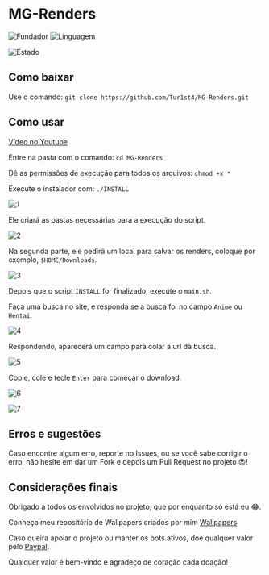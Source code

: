 # MG-Renders
![Fundador](https://img.shields.io/badge/Fundador-Tur1st4-red.svg?style=for-the-badge&logo=arch-linux) ![Linguagem](https://img.shields.io/badge/Linguagem-Shell%20Bash%20Script-blue.svg?style=for-the-badge&logo=PowerShell)

![Estado](https://img.shields.io/badge/Estado-Em%20Constru%C3%A7%C3%A3o-green.svg?style=for-the-badge)

## Como baixar

Use o comando: `git clone https://github.com/Tur1st4/MG-Renders.git`

## Como usar

[Vídeo no Youtube](https://youtu.be/MfxeHZ1gRtA)

Entre na pasta com o comando: `cd MG-Renders`

Dê as permissões de execução para todos os arquivos: `chmod +x *`

Execute o instalador com: `./INSTALL`

![1](https://user-images.githubusercontent.com/39463391/57049694-8fa9d900-6c4f-11e9-87ec-384739d6071e.png)

Ele criará as pastas necessárias para a execução do script.

![2](https://user-images.githubusercontent.com/39463391/57049696-90426f80-6c4f-11e9-82ab-7c8630d5efa5.png)

Na segunda parte, ele pedirá um local para salvar os renders, coloque por exemplo, `$HOME/Downloads`.

![3](https://user-images.githubusercontent.com/39463391/57049697-90426f80-6c4f-11e9-949e-ff3fc3ddd861.png)

Depois que o script `INSTALL` for finalizado, execute o `main.sh`.

Faça uma busca no site, e responda se a busca foi no campo `Anime` ou `Hentai`.

![4](https://user-images.githubusercontent.com/39463391/57049698-90db0600-6c4f-11e9-92de-a9b2a9ea27c3.png)

Respondendo, aparecerá um campo para colar a url da busca.

![5](https://user-images.githubusercontent.com/39463391/57049700-90db0600-6c4f-11e9-8836-812646765f9d.png)

Copie, cole e tecle `Enter` para começar o download.

![6](https://user-images.githubusercontent.com/39463391/57049702-90db0600-6c4f-11e9-9a57-7b6bfb8959bb.png)

![7](https://user-images.githubusercontent.com/39463391/57049703-91739c80-6c4f-11e9-88de-f6f55722a7d3.png)

## Erros e sugestões

Caso encontre algum erro, reporte no Issues, ou se você sabe corrigir o erro, não hesite em dar um Fork e depois um Pull Request no projeto :heart_eyes:!

## Considerações finais

Obrigado a todos os envolvidos no projeto, que por enquanto só está eu :joy:.



Conheça meu repositório de Wallpapers criados por mim [Wallpapers](https://github.com/Tur1st4/Wallpapers)

Caso queira apoiar o projeto ou manter os bots ativos, doe qualquer valor pelo [Paypal](https://www.paypal.com/cgi-bin/webscr?cmd=_s-xclick&hosted_button_id=WFKSH5C6K6XAG&source=url).

Qualquer valor é bem-vindo e agradeço de coração cada doação!
